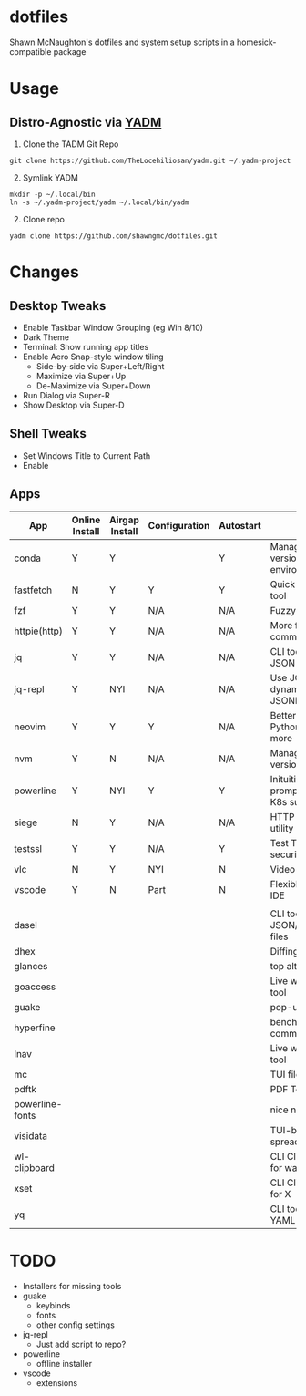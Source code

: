 # dotfiles
Shawn McNaughton's dotfiles and system setup scripts in a homesick-compatible package


# Usage
## Distro-Agnostic via [YADM](https://yadm.io)
1. Clone the TADM Git Repo
```
git clone https://github.com/TheLocehiliosan/yadm.git ~/.yadm-project
```
2. Symlink YADM
```
mkdir -p ~/.local/bin
ln -s ~/.yadm-project/yadm ~/.local/bin/yadm
```
2. Clone repo
```
yadm clone https://github.com/shawngmc/dotfiles.git
```

# Changes
## Desktop Tweaks
- Enable Taskbar Window Grouping (eg Win 8/10)
- Dark Theme
- Terminal: Show running app titles
- Enable Aero Snap-style window tiling
  - Side-by-side via Super+Left/Right
  - Maximize via Super+Up
  - De-Maximize via Super+Down
- Run Dialog via Super-R
- Show Desktop via Super-D

## Shell Tweaks
- Set Windows Title to Current Path
- Enable

## Apps
| App               | Online Install | Airgap Install | Configuration | Autostart | Purpose |
|-------------------|----------------|----------------|---------------|-----------|---------|
| conda             | Y    | Y    |      | Y    | Manage Python versions and environments |
| fastfetch         | N    | Y    | Y    | Y    | Quick system info tool |
| fzf               | Y    | Y    | N/A  | N/A  | Fuzzy finder |
| httpie(http)      | Y    | Y    | N/A  | N/A  | More friendly 'curl' command |
| jq                | Y    | Y    | N/A  | N/A  | CLI tool for managing JSON files |
| jq-repl           | Y    | NYI  | N/A  | N/A  | Use JQ and FZF to dynamically preview JSONPath queries |
| neovim            | Y    | Y    | Y    | N/A  | Better VIM with Python scripting and more |
| nvm               | Y    | N    | N/A  | N/A  | Manage node.js versions |
| powerline         | Y    | NYI  | Y    | Y    | Inituitive command prompt with Git and K8s support |
| siege             | N    | Y    | N/A  | N/A  | HTTP Benchmarking utility |
| testssl           | Y    | Y    | N/A  | Y    | Test TLS web server security fingerprint |
| vlc               | N    | Y    | NYI  | N    | Video player |
| vscode            | Y    | N    | Part | N    | Flexible lightweight IDE |
|                   |     |     |     |     | |
| dasel             |     |     |     |     | CLI tool for managing JSON/YAML/XML/etc files |
| dhex              |     |     |     |     | Diffing hexeditor |
| glances           |     |     |     |     | top alternative |
| goaccess          |     |     |     |     | Live web log analysis tool |
| guake             |     |     |     |     | pop-up terminal |
| hyperfine         |     |     |     |     | benchmark a CLI command |
| lnav              |     |     |     |     | Live web log analysis tool |
| mc                |     |     |     |     | TUI file manager |
| pdftk             |     |     |     |     | PDF Toolkit |
| powerline-fonts   |     |     |     |     | nice nerd fonts |
| visidata          |     |     |     |     | TUI-based spreadsheet |
| wl-clipboard      |     |     |     |     | CLI Clipboard tools for wayland |
| xset              |     |     |     |     | CLI Clipboard tools for X |
| yq                |     |     |     |     | CLI tool for managing YAML files | 


# TODO
- Installers for missing tools
- guake
  - keybinds
  - fonts
  - other config settings
- jq-repl
  - Just add script to repo?
- powerline
  - offline installer
- vscode
  - extensions
